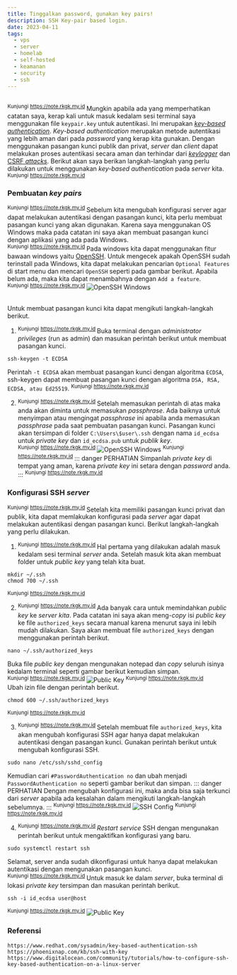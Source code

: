```yaml
---
title: Tinggalkan password, gunakan key pairs!
description: SSH Key-pair based login.
date: 2023-04-11
tags:
  - vps
  - server
  - homelab
  - self-hosted
  - keamanan
  - security
  - ssh
---
```


<br><sup class="watermark">Kunjungi https://note.rkgk.my.id </sup> 
Mungkin apabila ada yang memperhatikan catatan saya, kerap kali untuk masuk kedalam sesi terminal saya menggunakan file ```keypair.key``` untuk autentikasi. 
Ini merupakan [*key-based authentication*](https://en.wikipedia.org/wiki/Key_authentication). *Key-based authentication* merupakan metode autentikasi yang lebih aman dari pada *password* yang kerap kita gunakan.
Dengan menggunakan pasangan kunci publik dan privat, *server* dan *client* dapat melakukan proses autentikasi secara aman dan terhindar dari [*keylogger*](https://en.wikipedia.org/wiki/Keystroke_logging) dan [CSRF *attacks*](https://en.wikipedia.org/wiki/Cross-site_request_forgery).
Berikut akan saya berikan langkah-langkah yang perlu dilakukan untuk menggunakan *key-based authentication* pada *server* kita.
<br><sup class="watermark">Kunjungi https://note.rkgk.my.id </sup>

### Pembuatan *key pairs*
<sup class="watermark">Kunjungi https://note.rkgk.my.id </sup>
Sebelum kita mengubah konfigurasi server agar dapat melakukan autentikasi dengan pasangan kunci, kita perlu membuat pasangan kunci yang akan digunakan.
Karena saya menggunakan OS Windows maka pada catatan ini saya akan membuat pasangan kunci dengan aplikasi yang ada pada Windows.
<br><sup class="watermark">Kunjungi https://note.rkgk.my.id </sup>
Pada windows kita dapat menggunakan fitur bawaan windows yaitu [OpenSSH](https://en.wikipedia.org/wiki/OpenSSH). Untuk mengecek apakah OpenSSH sudah terinstall pada Windows, kita dapat melakukan pencarian ```Optional Features``` di start menu dan mencari ```OpenSSH``` seperti pada gambar berikut. Apabila belum ada, maka kita dapat menambahnya dengan ```Add a feature```.
<br><sup class="watermark">Kunjungi https://note.rkgk.my.id </sup>
![OpenSSH Windows](/public/openssh-win.png)

<br>
Untuk membuat pasangan kunci kita dapat mengikuti langkah-langkah berikut.

1. <sup class="watermark">Kunjungi https://note.rkgk.my.id </sup>
Buka terminal dengan *administrator privileges* (run as admin) dan masukan perintah berikut untuk membuat pasangan kunci.
```
ssh-keygen -t ECDSA
```
Perintah ```-t ECDSA``` akan membuat pasangan kunci dengan algoritma ```ECDSA```, ssh-keygen dapat membuat pasangan kunci dengan algoritma  ```DSA, RSA, ECDSA, atau Ed25519```.
<sup class="watermark">Kunjungi https://note.rkgk.my.id </sup>

2. <sup class="watermark">Kunjungi https://note.rkgk.my.id </sup>
Setelah memasukan perintah di atas maka anda akan diminta untuk memasukan *passphrase*. Ada baiknya untuk menyimpan atau mengingat *passphrase* ini apabila anda memasukan *passphrase* pada saat pembuatan pasangan kunci. Pasangan kunci akan tersimpan di folder ```C:\Users\$user\.ssh``` dengan nama ```id_ecdsa``` untuk *private key* dan ```id_ecdsa.pub``` untuk *publik key*.
<br><sup class="watermark">Kunjungi https://note.rkgk.my.id </sup>
![OpenSSH Windows](/public/openssh-win2.png)
<sup class="watermark">Kunjungi https://note.rkgk.my.id </sup>
::: danger PERHATIAN
Simpanlah *private key* di tempat yang aman, karena *private key* ini setara dengan *password* anda.
:::
<sup class="watermark">Kunjungi https://note.rkgk.my.id </sup>

### Konfigurasi SSH *server*
<sup class="watermark">Kunjungi https://note.rkgk.my.id </sup>
Setelah kita memiliki pasangan kunci privat dan publik, kita dapat memlakukan konfigurasi pada *server* agar dapat melakukan autentikasi dengan pasangan kunci. Berikut langkah-langkah yang perlu dilakukan.

1. <sup class="watermark">Kunjungi https://note.rkgk.my.id </sup>
Hal pertama yang dilakukan adalah masuk kedalam sesi terminal *server* anda. Setelah masuk kita akan membuat folder untuk *public key* yang telah kita buat.
```
mkdir ~/.ssh
chmod 700 ~/.ssh
```
<sup class="watermark">Kunjungi https://note.rkgk.my.id </sup>

2. <sup class="watermark">Kunjungi https://note.rkgk.my.id </sup>
Ada banyak cara untuk memindahkan *public key* ke *server kita*. Pada catatan ini saya akan meng-*copy* isi *public key* ke file ```authorized_keys``` secara manual karena menurut saya ini lebih mudah dilakukan. Saya akan membuat file ```authorized_keys``` dengan menggunakan perintah berikut.
```
nano ~/.ssh/authorized_keys
```
Buka file *public key* dengan mengunakan notepad dan *copy* seluruh isinya kedalam terminal seperti gambar berikut kemudian simpan.
<br><sup class="watermark">Kunjungi https://note.rkgk.my.id </sup>
![Public Key](/public/publickey.png)
<sup class="watermark">Kunjungi https://note.rkgk.my.id </sup><br>
Ubah izin file dengan perintah berikut.
```
chmod 600 ~/.ssh/authorized_keys
```
<sup class="watermark">Kunjungi https://note.rkgk.my.id </sup>

3. <sup class="watermark">Kunjungi https://note.rkgk.my.id </sup>
Setelah membuat file  ```authorized_keys```, kita akan mengubah konfigurasi SSH agar hanya dapat melakukan autentikasi dengan pasangan kunci. Gunakan perintah berikut untuk mengubah konfigurasi SSH.
```
sudo nano /etc/ssh/sshd_config
```
Kemudian cari ```#PasswordAuthentication no``` dan ubah menjadi ```PasswordAuthentication no``` seperti gambar berikut dan simpan.
::: danger PERHATIAN
Dengan mengubah konfigurasi ini, maka anda bisa saja terkunci dari *server* apabila ada kesalahan dalam mengikuti langkah-langkah sebelumnya. 
:::
<sup class="watermark">Kunjungi https://note.rkgk.my.id </sup>
![SSH Config](/public/sshconfig.png)
<sup class="watermark">Kunjungi https://note.rkgk.my.id </sup>

4.  <sup class="watermark">Kunjungi https://note.rkgk.my.id </sup>
*Restart service* SSH dengan mengunakan perintah berikut untuk mengaktifkan konfigurasi yang baru.
```
sudo systemctl restart ssh
```
Selamat, server anda sudah dikonfigurasi untuk hanya dapat melakukan autentikasi dengan mengunakan pasangan kunci.
<br><sup class="watermark">Kunjungi https://note.rkgk.my.id </sup>
Untuk masuk ke dalam *server*, buka terminal di lokasi *private key* tersimpan dan masukan perintah berikut.
```
ssh -i id_ecdsa user@host
```
<sup class="watermark">Kunjungi https://note.rkgk.my.id </sup>
![Public Key](/public/sshkeylogin.png)

### Referensi
```
https://www.redhat.com/sysadmin/key-based-authentication-ssh
https://phoenixnap.com/kb/ssh-with-key
https://www.digitalocean.com/community/tutorials/how-to-configure-ssh-key-based-authentication-on-a-linux-server
```